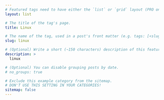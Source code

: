 ```yaml
---
# Featured tags need to have either the `list` or `grid` layout (PRO only).
layout: list

# The title of the tag's page.
title: Linux

# The name of the tag, used in a post's front matter (e.g. tags: [<slug>]).
slug: linux

# (Optional) Write a short (~150 characters) description of this featured tag.
description: >
  linux

# (Optional) You can disable grouping posts by date.
# no_groups: true

# Exclude this example category from the sitemap.
# DON'T USE THIS SETTING IN YOUR CATEGORIES!
sitemap: false
---
```

